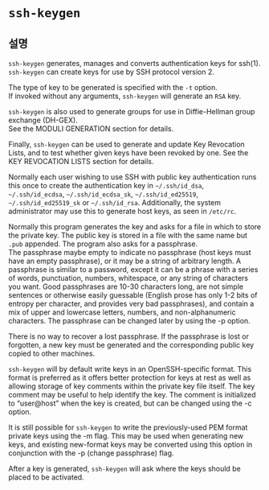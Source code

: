 # `ssh-keygen`

## 설명

`ssh-keygen` generates, manages and converts authentication keys for ssh(1).
 `ssh-keygen` can create keys for use by SSH protocol version 2.

The type of key to be generated is specified with the `-t` option.  
If invoked without any arguments, `ssh-keygen` will generate an `RSA` key.

`ssh-keygen` is also used to generate groups for use in Diffie-Hellman group exchange (DH-GEX).  
See the MODULI GENERATION section for details.

Finally, `ssh-keygen` can be used to generate and update Key Revocation Lists, and to test whether given keys have been revoked by one.  See the KEY REVOCATION LISTS section for details.

Normally each user wishing to use SSH with public key authentication runs this once to create the authentication key in `~/.ssh/id_dsa`, `~/.ssh/id_ecdsa`, `~/.ssh/id_ecdsa_sk`, `~/.ssh/id_ed25519`, `~/.ssh/id_ed25519_sk` or `~/.ssh/id_rsa`.
Additionally, the system administrator may use this to generate host keys, as seen in `/etc/rc`.

Normally this program generates the key and asks for a file in which to store the private key.  The public key is stored in a file with the same name but `.pub` appended.  The program also asks for a passphrase.  
The passphrase maybe empty to indicate no passphrase (host keys must have an empty passphrase), or it may be a string of arbitrary length.  A passphrase is similar to a password, except it can be a phrase with a series of words, punctuation, numbers, whitespace, or any string of characters you want.
Good passphrases are 10-30 characters long, are not simple sentences or otherwise easily guessable (English prose has only 1-2 bits of entropy per character, and provides very bad passphrases), and contain a mix of upper and lowercase letters, numbers, and non-alphanumeric characters.  The passphrase can be changed later by using the -p option.

There is no way to recover a lost passphrase. If the passphrase is lost or forgotten, a new key must be generated and the corresponding public key copied to other machines.

`ssh-keygen` will by default write keys in an OpenSSH-specific format.  This format is preferred as it offers better protection for keys at rest as well as allowing storage of key comments within the private key file itself.  The key
comment may be useful to help identify the key.  The comment is initialized to “user@host” when the key is created, but can be changed using the -c option.

It is still possible for `ssh-keygen` to write the previously-used PEM format private keys using the -m flag.  This may be used when generating new keys, and existing new-format keys may be converted using this option in conjunction
with the -p (change passphrase) flag.

After a key is generated, `ssh-keygen` will ask where the keys should be placed to be activated.
